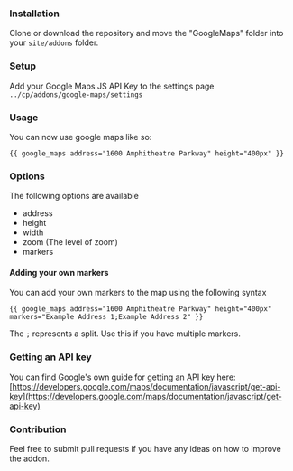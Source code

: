### Installation

Clone or download the repository and move the "GoogleMaps" folder into your `site/addons` folder.


### Setup

Add your Google Maps JS API Key to the settings page `../cp/addons/google-maps/settings`


### Usage

You can now use google maps like so:

```
{{ google_maps address="1600 Amphitheatre Parkway" height="400px" }}
```

### Options

The following options are available

- address
- height
- width
- zoom (The level of zoom)
- markers

#### Adding your own markers
You can add your own markers to the map using the following syntax
```
{{ google_maps address="1600 Amphitheatre Parkway" height="400px" markers="Example Address 1;Example Address 2" }}
```
The `;` represents a split. Use this if you have multiple markers.

### Getting an API key
You can find Google's own guide for getting an API key here: [https://developers.google.com/maps/documentation/javascript/get-api-key](https://developers.google.com/maps/documentation/javascript/get-api-key)


### Contribution

Feel free to submit pull requests if you have any ideas on how to improve the addon.

